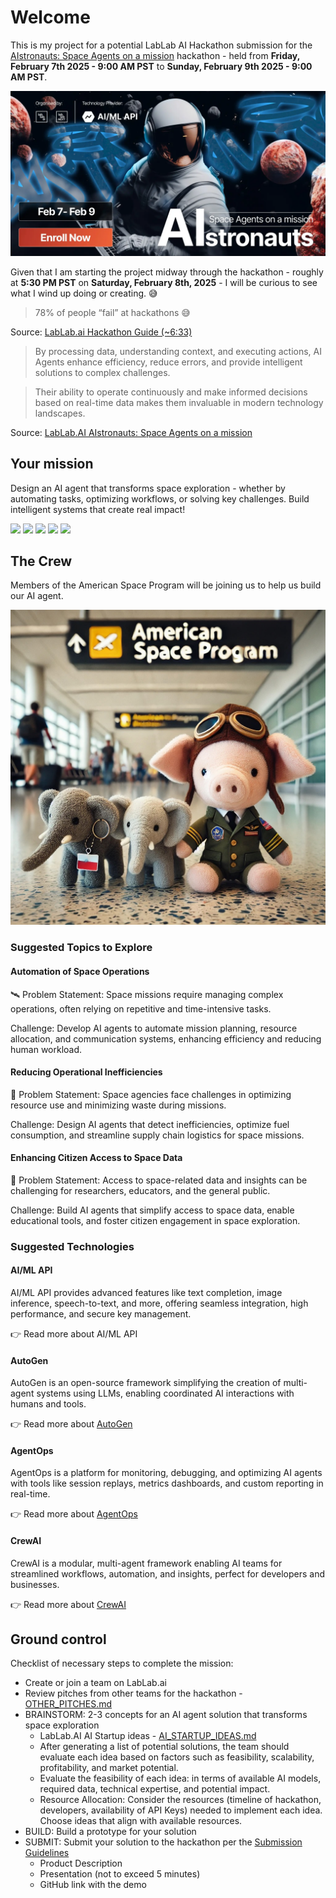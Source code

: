 # Welcome
This is my project for a potential LabLab AI Hackathon submission for the [AIstronauts: Space Agents on a mission](https://lablab.ai/event/aistronauts-space-agents-on-a-mission) hackathon - held from **Friday, February 7th 2025 - 9:00 AM PST** to **Sunday, February 9th 2025 - 9:00 AM PST**.

![](./assets/hackathon/cm5xsfsfx000q357q5hktprpp_imageLink_xm1pbz0a98.png)

Given that I am starting the project midway through the hackathon - roughly at **5:30 PM PST** on **Saturday, February 8th, 2025** - I will be curious to see what I wind up doing or creating. 😅

> 78% of people “fail” at hackathons 😅

Source: [LabLab.ai Hackathon Guide (~6:33)](https://www.youtube.com/watch?v=43PCWgt1Pn0)

> By processing data, understanding context, and executing actions, AI Agents enhance efficiency, reduce errors, and provide intelligent solutions to complex challenges.

> Their ability to operate continuously and make informed decisions based on real-time data makes them invaluable in modern technology landscapes.

Source: [LabLab.AI AIstronauts: Space Agents on a mission](https://lablab.ai/event/aistronauts-space-agents-on-a-mission)

## Your mission
Design an AI agent that transforms space exploration - whether by automating tasks, optimizing workflows, or solving key challenges. Build intelligent systems that create real impact!

![](./assets/hackathon/Screenshot%202025-02-08%20at%205.49.35 PM.png)
![](./assets/hackathon/Screenshot%202025-02-08%20at%205.52.10 PM.png)
![](./assets/hackathon/Screenshot%202025-02-08%20at%205.53.17 PM.png)
![](./assets/hackathon/Screenshot%202025-02-08%20at%205.55.00 PM.png)
![](./assets/hackathon/Screenshot%202025-02-08%20at%205.59.14 PM.png)

## The Crew
Members of the American Space Program will be joining us to help us build our AI agent.

![](./assets/crew/43c699f2-e78c-4b37-9726-22d39a1d67f2.jpeg)

### Suggested Topics to Explore

#### Automation of Space Operations

🛰️ Problem Statement: Space missions require managing complex operations, often relying on repetitive and time-intensive tasks.

Challenge: Develop AI agents to automate mission planning, resource allocation, and communication systems, enhancing efficiency and reducing human workload.


#### Reducing Operational Inefficiencies

🚀 Problem Statement: Space agencies face challenges in optimizing resource use and minimizing waste during missions.

Challenge: Design AI agents that detect inefficiencies, optimize fuel consumption, and streamline supply chain logistics for space missions.

#### Enhancing Citizen Access to Space Data

🌌 Problem Statement: Access to space-related data and insights can be challenging for researchers, educators, and the general public.

Challenge: Build AI agents that simplify access to space data, enable educational tools, and foster citizen engagement in space exploration.

### Suggested Technologies

#### AI/ML API
AI/ML API provides advanced features like text completion, image inference, speech-to-text, and more, offering seamless integration, high performance, and secure key management.

👉 Read more about AI/ML API

#### AutoGen
AutoGen is an open-source framework simplifying the creation of multi-agent systems using LLMs, enabling coordinated AI interactions with humans and tools.

👉 Read more about [AutoGen](https://lablab.ai/tech/microsoft/autogen)

#### AgentOps
AgentOps is a platform for monitoring, debugging, and optimizing AI agents with tools like session replays, metrics dashboards, and custom reporting in real-time.

👉 Read more about [AgentOps](https://lablab.ai/tech/agentops)

#### CrewAI 
CrewAI is a modular, multi-agent framework enabling AI teams for streamlined workflows, automation, and insights, perfect for developers and businesses.

👉 Read more about [CrewAI](https://lablab.ai/tech/crew-ai)

## Ground control

Checklist of necessary steps to complete the mission:

- Create or join a team on LabLab.ai
- Review pitches from other teams for the hackathon - [OTHER_PITCHES.md](./documentation/OTHER_PITCHES.md)
- BRAINSTORM: 2-3 concepts for an AI agent solution that transforms space exploration
    - LabLab.AI AI Startup ideas - [AI_STARTUP_IDEAS.md](./documentation/LABLABAI_AI_STARTUP_IDEAS.md)
    - After generating a list of potential solutions, the team should evaluate each idea based on factors such as feasibility, scalability, profitability, and market potential.
    - Evaluate the feasibility of each idea: in terms of available AI models, required data, technical expertise, and potential impact.
    - Resource Allocation: Consider the resources (timeline of hackathon, developers, availability of API Keys) needed to implement each idea. Choose ideas that align with available resources.
- BUILD: Build a prototype for your solution
- SUBMIT: Submit your solution to the hackathon per the [Submission Guidelines](https://lablab.ai/delivering-your-hackathon-solution)
    - Product Description
    - Presentation (not to exceed 5 minutes)
    - GitHub link with the demo
